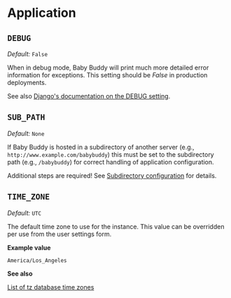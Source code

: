 # Application

## `DEBUG`

*Default:* `False`

When in debug mode, Baby Buddy will print much more detailed error information
for exceptions. This setting should be *False* in production deployments.

See also [Django's documentation on the DEBUG setting](https://docs.djangoproject.com/en/5.0/ref/settings/#debug).

## `SUB_PATH`

*Default:* `None`

If Baby Buddy is hosted in a subdirectory of another server (e.g., `http://www.example.com/babybuddy`)
this must be set to the subdirectory path (e.g., `/babybuddy`) for correct handling of
application configuration.

Additional steps are required! See [Subdirectory configuration](../setup/subdirectory.md) for
details.

## `TIME_ZONE`

*Default:* `UTC`

The default time zone to use for the instance. This value can be overridden per use from
the user settings form.

**Example value**

    America/Los_Angeles

**See also**

[List of tz database time zones](https://en.wikipedia.org/wiki/List_of_tz_database_time_zones)
